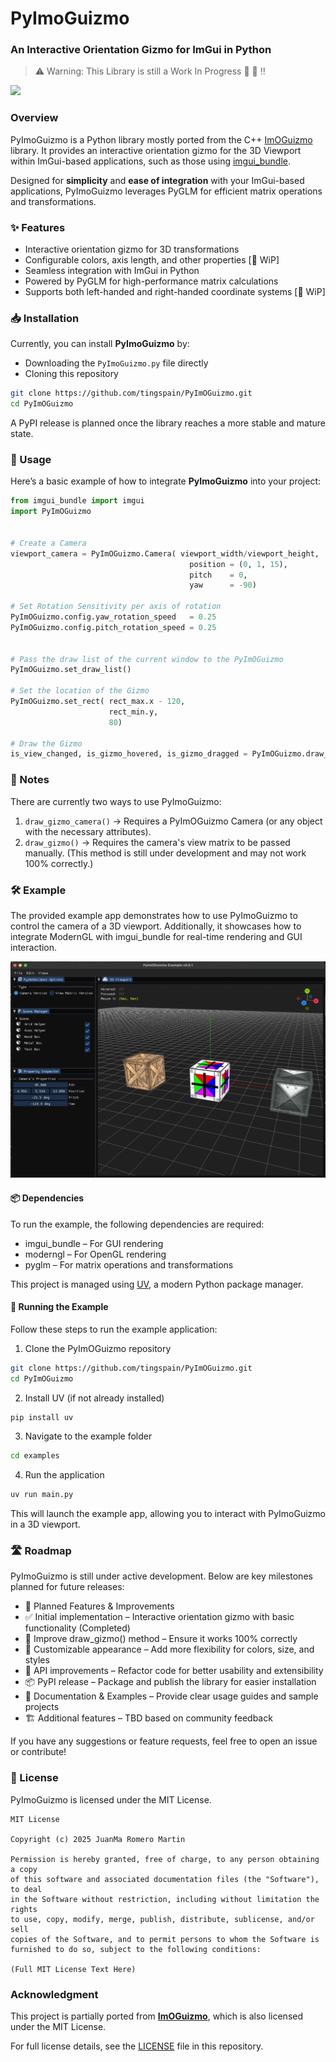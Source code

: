# PyImoGuizmo

### An Interactive Orientation Gizmo for ImGui in Python

> ⚠️ Warning: This Library is still a Work In Progress 🚧 👷 ‼️

![](/media/PyImOGuizmo_Demo.gif)

### Overview

PyImoGuizmo is a Python library mostly ported from the C++ [ImOGuizmo](https://github.com/fknfilewalker/imoguizmo) library. It provides an interactive orientation gizmo for the 3D Viewport  within ImGui-based applications, such as those using [imgui_bundle](https://github.com/pthom/imgui_bundle).


Designed for **simplicity** and **ease of integration** with your ImGui-based applications, PyImoGuizmo leverages PyGLM for efficient matrix operations and transformations.


### ✨ Features

- Interactive orientation gizmo for 3D transformations
- Configurable colors, axis length, and other properties [🚧 WiP]
- Seamless integration with ImGui in Python
- Powered by PyGLM for high-performance matrix calculations
- Supports both left-handed and right-handed coordinate systems [🚧 WiP]

### 📥 Installation

Currently, you can install **PyImoGuizmo** by:

* Downloading the `PyImoGuizmo.py` file directly
* Cloning this repository
```sh
git clone https://github.com/tingspain/PyImOGuizmo.git
cd PyImOGuizmo
```

A PyPI release is planned once the library reaches a more stable and mature state.


### 🚀 Usage

Here’s a basic example of how to integrate **PyImoGuizmo** into your project:

```Python
from imgui_bundle import imgui
import PyImOGuizmo 


# Create a Camera
viewport_camera = PyImOGuizmo.Camera( viewport_width/viewport_height, 
                                        position = (0, 1, 15), 
                                        pitch    = 0, 
                                        yaw      = -90) 

# Set Rotation Sensitivity per axis of rotation
PyImOGuizmo.config.yaw_rotation_speed   = 0.25 
PyImOGuizmo.config.pitch_rotation_speed = 0.25 


# Pass the draw list of the current window to the PyImOGuizmo
PyImOGuizmo.set_draw_list()

# Set the location of the Gizmo
PyImOGuizmo.set_rect( rect_max.x - 120, 
                      rect_min.y, 
                      80)

# Draw the Gizmo
is_view_changed, is_gizmo_hovered, is_gizmo_dragged = PyImOGuizmo.draw_gizmo_camera(viewport_camera)


```

### 📌 Notes

There are currently two ways to use PyImoGuizmo:

1. `draw_gizmo_camera()` → Requires a PyImOGuizmo Camera (or any object with the necessary attributes).
2. `draw_gizmo()` → Requires the camera's view matrix to be passed manually. (This method is still under development and may not work 100% correctly.)


### 🛠 Example

The provided example app demonstrates how to use PyImoGuizmo to control the camera of a 3D viewport. Additionally, it showcases how to integrate ModernGL with imgui_bundle for real-time rendering and GUI interaction.

![Example App](media/PyImOGuizmo_Example_App.png)

#### 📦 Dependencies

To run the example, the following dependencies are required:

- imgui_bundle – For GUI rendering
- moderngl – For OpenGL rendering
- pyglm – For matrix operations and transformations

This project is managed using [UV](https://github.com/astral-sh/uv), a modern Python package manager.

#### 🚀 Running the Example

Follow these steps to run the example application:

1. Clone the PyImOGuizmo repository
```sh
git clone https://github.com/tingspain/PyImOGuizmo.git
cd PyImOGuizmo
```

2. Install UV (if not already installed)
```sh 
pip install uv
```

3. Navigate to the example folder
```sh
cd examples
```

4. Run the application
```sh 
uv run main.py
```

This will launch the example app, allowing you to interact with PyImoGuizmo in a 3D viewport.

### 🛣️ Roadmap

PyImoGuizmo is still under active development. Below are key milestones planned for future releases:

- 🚀 Planned Features & Improvements
- ✅ Initial implementation – Interactive orientation gizmo with basic functionality (Completed)
- 🔄 Improve draw_gizmo() method – Ensure it works 100% correctly
- 🎨 Customizable appearance – Add more flexibility for colors, size, and styles
- 🔧 API improvements – Refactor code for better usability and extensibility
- 📦 PyPI release – Package and publish the library for easier installation
- 📖 Documentation & Examples – Provide clear usage guides and sample projects
- 🏗️ Additional features – TBD based on community feedback

If you have any suggestions or feature requests, feel free to open an issue or contribute!

### 📜 License

PyImoGuizmo is licensed under the MIT License.

``` license 
MIT License  

Copyright (c) 2025 JuanMa Romero Martin  

Permission is hereby granted, free of charge, to any person obtaining a copy  
of this software and associated documentation files (the "Software"), to deal  
in the Software without restriction, including without limitation the rights  
to use, copy, modify, merge, publish, distribute, sublicense, and/or sell  
copies of the Software, and to permit persons to whom the Software is  
furnished to do so, subject to the following conditions:  

(Full MIT License Text Here)

```

### Acknowledgment

This project is partially ported from [**ImOGuizmo**](https://github.com/fknfilewalker/imoguizmo/tree/main), which is also licensed under the MIT License.

For full license details, see the [LICENSE](https://github.com/fknfilewalker/imoguizmo/blob/main/LICENSE) file in this repository.
